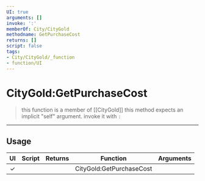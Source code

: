 ```yaml
---
UI: true
arguments: []
invoke: ':'
memberOf: City/CityGold
methodname: GetPurchaseCost
returns: []
script: false
tags:
- City/CityGold/_function
- function/UI
---
```

# CityGold:GetPurchaseCost
> this function is a member of [[CityGold]]
> this method expects an implicit "self" argument. invoke it with `:`
-----
## Usage
|  UI | Script | Returns | Function | Arguments |
|:---:|:------:|-------:|:--------:|:---------|
|✓| ||CityGold:GetPurchaseCost||
